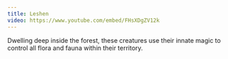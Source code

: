 ```yaml
---
title: Leshen
video: https://www.youtube.com/embed/FHsXDgZV12k
---
```


Dwelling deep inside the forest, these creatures use their innate magic to control all flora and fauna within their territory.
